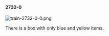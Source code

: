 #### 2732-0
![train-2732-0-0.png](https://github.com/lil-lab/nlvr/raw/master/nlvr/train/images/13/train-2732-0-0.png "train-2732-0-0.png")

There is a box with only blue and yellow items.
